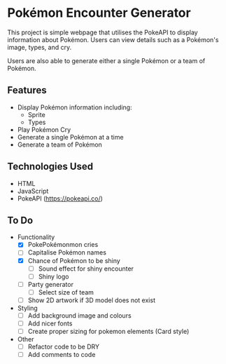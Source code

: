 # Pokémon Encounter Generator

This project is simple webpage that utilises the PokeAPI to display information about Pokémon. Users can view details such as a Pokémon's image, types, and cry.

Users are also able to generate either a single Pokémon or a team of Pokémon.

## Features

- Display Pokémon information including:
  - Sprite
  - Types
- Play Pokémon Cry
- Generate a single Pokémon at a time
- Generate a team of Pokémon

## Technologies Used

- HTML
- JavaScript
- PokeAPI (https://pokeapi.co/)

## To Do

- Functionality
  - [x] PokePokémonmon cries
  - [ ] Capitalise Pokémon names
  - [x] Chance of Pokémon to be shiny
    - [ ] Sound effect for shiny encounter
    - [ ] Shiny logo
  - [ ] Party generator
    - [ ] Select size of team
  - [ ] Show 2D artwork if 3D model does not exist
- Styling
  - [ ] Add background image and colours
  - [ ] Add nicer fonts
  - [ ] Create proper sizing for pokemon elements (Card style)
- Other
  - [ ] Refactor code to be DRY
  - [ ] Add comments to code
